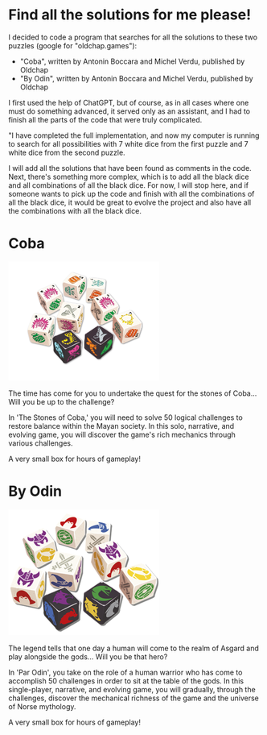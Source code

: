 Find all the solutions for me please!
=====================================

I decided to code a program that searches for all the solutions to these
two puzzles (google for "oldchap.games"):

- "Coba", written by Antonin Boccara and Michel Verdu, published by Oldchap
- "By Odin", written by Antonin Boccara and Michel Verdu, published by Oldchap

I first used the help of ChatGPT, but of course, as in all cases where one
must do something advanced, it served only as an assistant, and I had to
finish all the parts of the code that were truly complicated.

"I have completed the full implementation, and now my computer is running to
search for all possibilities with 7 white dice from the first puzzle and
7 white dice from the second puzzle.

I will add all the solutions that have been found as comments in the code.
Next, there's something more complex, which is to add all the black dice and
all combinations of all the black dice. For now, I will stop here, and if
someone wants to pick up the code and finish with all the combinations of all
the black dice, it would be great to evolve the project and also have all the
combinations with all the black dice.

Coba
====

<img src="img-coba-dice.png" alt="Coba" width="300" style="max-width: 300px; height: auto;">

The time has come for you to undertake the quest for the stones of Coba... 
Will you be up to the challenge?

In 'The Stones of Coba,' you will need to solve 50 logical challenges to restore 
balance within the Mayan society. In this solo, narrative, and evolving game, 
you will discover the game's rich mechanics through various challenges.

A very small box for hours of gameplay!

By Odin
=======

<img src="img-by-odin-dice.png" alt="By Odin" width="300" style="max-width: 300px; height: auto;">

The legend tells that one day a human will come to the realm of Asgard and play 
alongside the gods… Will you be that hero?

In 'Par Odin', you take on the role of a human warrior who has come to 
accomplish 50 challenges in order to sit at the table of the gods. 
In this single-player, narrative, and evolving game, you will gradually, 
through the challenges, discover the mechanical richness of the game and 
the universe of Norse mythology.

A very small box for hours of gameplay!
